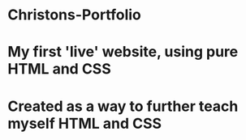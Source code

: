 # Christons-Portfolio

# My first 'live' website, using pure HTML and CSS
# Created as a way to further teach myself HTML and CSS